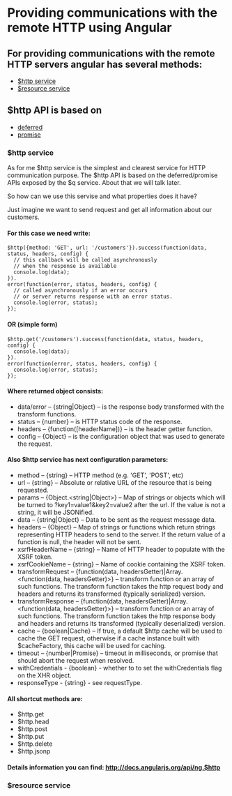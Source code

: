 # Providing communications with the remote HTTP using Angular

## For providing communications with the remote HTTP servers angular has several methods:

* <a href='#http'>$http service</a>
* <a href='#resource'>$resource service</a>

## $http API is based on
* <a href='#deferred'>deferred</a>
* <a href='#promise'>promise</a>

### <a name='http'>$http service</a>

As for me $http service is the simplest and clearest service for HTTP communication purpose.
The $http API is based on the deferred/promise APIs exposed by the $q service. About that we will talk later. 

So how can we use this servise and what properties does it have?

Just imagine we want to send request  and get all information about our customers. 
#### For this case we need write:

    $http({method: 'GET', url: '/customers'}).success(function(data, status, headers, config) {
      // this callback will be called asynchronously
      // when the response is available
      console.log(data);
    }).
    error(function(error, status, headers, config) {
      // called asynchronously if an error occurs
      // or server returns response with an error status.
      console.log(error, status);
    });


#### OR (simple form)

    $http.get('/customers').success(function(data, status, headers, config) { 
      console.log(data);
    }).
    error(function(error, status, headers, config) {
      console.log(error, status);
    });

#### Where returned object consists:

* data/error – {string|Object} – is the response body transformed with the transform functions.
* status – {number} – is HTTP status code of the response.
* headers – {function([headerName])} – is the header getter function.
* config – {Object} – is the configuration object that was used to generate the request.

#### Also $http service has next configuration parameters:


* method – {string} – HTTP method (e.g. 'GET', 'POST', etc)
* url – {string} – Absolute or relative URL of the resource that is being requested.
* params – {Object.<string|Object>} – Map of strings or objects which will be turned to ?key1=value1&key2=value2 after the url. If the value is not a string, it will be JSONified.
* data – {string|Object} – Data to be sent as the request message data.
* headers – {Object} – Map of strings or functions which return strings representing HTTP headers to send to the server. If the return value of a function is null, the header will not be sent.
* xsrfHeaderName – {string} – Name of HTTP header to populate with the XSRF token.
* xsrfCookieName – {string} – Name of cookie containing the XSRF token.
* transformRequest – {function(data, headersGetter)|Array.<function(data, headersGetter)>} – transform function or an array of such functions. The transform function takes the http request body and headers and returns its transformed (typically serialized) version.
* transformResponse – {function(data, headersGetter)|Array.<function(data, headersGetter)>} – transform function or an array of such functions. The transform function takes the http response body and headers and returns its transformed (typically deserialized) version.
* cache – {boolean|Cache} – If true, a default $http cache will be used to cache the GET request, otherwise if a cache instance built with $cacheFactory, this cache will be used for caching.
* timeout – {number|Promise} – timeout in milliseconds, or promise that should abort the request when resolved.
* withCredentials - {boolean} - whether to to set the withCredentials flag on the XHR object.
* responseType - {string} - see requestType.

#### All shortcut methods are:
* $http.get
* $http.head
* $http.post
* $http.put
* $http.delete
* $http.jsonp

#### Details information you can find: http://docs.angularjs.org/api/ng.$http

### <a name='resource'>$resource service</a>

